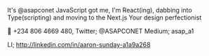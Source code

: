 It's @asapconet
JavaScript got me, I'm React(ing), dabbing into Type(scripting) and moving to the Next.js
Your design perfectionist 

📲 +234 806 4669 480,
Twitter; @ASAPCONET
Medium; asap_a1

LI; http://linkedin.com/in/aaron-sunday-a1a9a268


<!---
asapconet/asapconet is a ✨ special ✨ repository because its `README.md` (this file) appears on your GitHub profile.
You can click the Preview link to take a look at your changes.
--->
